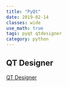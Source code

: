 ```yaml
---
title: "PyQt"
date: 2019-02-14
classes: wide
use_math: true
tags: pyqt qtdesigner
category: python
---
```



## QT Designer
[QT Designer](https://build-system.fman.io/qt-designer-download)


